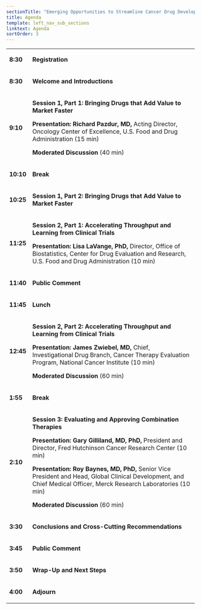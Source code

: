 ```yaml
---
sectionTitle: "Emerging Opportunities to Streamline Cancer Drug Development"
title: Agenda
template: left_nav_sub_sections
linktext: Agenda
sortOrder: 3
---
```

<table class="agenda-table">
<tbody>
<tr><td>

**8:30**</td><td>

**Registration**
</td></tr>
<tr><td>

**8:30**

</td><td>

**Welcome and Introductions**

</td></tr>
<tr><td>

**9:10**

</td><td>

**Session 1, Part 1: Bringing Drugs that Add Value to Market Faster**

**Presentation: Richard Pazdur, MD,** Acting Director, Oncology Center of Excellence, U.S. Food and Drug Administration (15 min)

**Moderated Discussion** (40 min)

</td></tr>
<tr><td>

**10:10**

</td><td>

**Break**

</td></tr>
<tr><td>

**10:25**

</td><td>

**Session 1, Part 2: Bringing Drugs that Add Value to Market Faster**

</td></tr>
<tr><td>

**11:25**

</td><td>

**Session 2, Part 1: Accelerating Throughput and Learning from Clinical Trials**

**Presentation: Lisa LaVange, PhD,** Director, Office of Biostatistics, Center for Drug Evaluation and Research, U.S. Food and Drug Administration (10 min)

</td></tr>
<tr><td>

**11:40**

</td><td>

**Public Comment**

</td></tr>
<tr><td>

**11:45**

</td><td>

**Lunch**

</td></tr>
<tr><td>

**12:45**

</td><td>

**Session 2, Part 2: Accelerating Throughput and Learning from Clinical Trials**

**Presentation: James Zwiebel, MD,** Chief, Investigational Drug Branch, Cancer Therapy Evaluation Program, National Cancer Institute (10 min)

**Moderated Discussion** (60 min)

</td></tr>
<tr><td>

**1:55**

</td><td>

**Break**

</td></tr>
<tr><td>

**2:10**

</td><td>

**Session 3: Evaluating and Approving Combination Therapies**

**Presentation: Gary Gilliland, MD, PhD,** President and Director, Fred Hutchinson Cancer Research Center (10 min)

**Presentation: Roy Baynes, MD, PhD,** Senior Vice President and Head, Global Clinical Development, and Chief Medical Officer, Merck Research Laboratories (10 min)

**Moderated Discussion** (60 min)

</td></tr>
<tr><td>

**3:30**

</td><td>

**Conclusions and Cross-Cutting Recommendations**

</td></tr>
<tr><td>

**3:45**

</td><td>

**Public Comment**

</td></tr>
<tr><td>

**3:50**

</td><td>

**Wrap-Up and Next Steps**

</td></tr>
<tr><td>

**4:00**

</td><td>

**Adjourn**
</td></tr>
</tbody></table>
